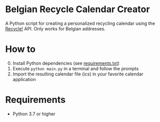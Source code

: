 # Belgian Recycle Calendar Creator

A Python script for creating a personalized recycling calendar using the [Recycle!](https://recycleapp.be) API. Only works for Belgian addresses.

# How to

0. Install Python dependencies (see [requirements.txt](requirements.txt))
1. Execute `python main.py` in a terminal and follow the prompts
2. Import the resulting calendar file (ics) in your favorite calendar application

# Requirements

* Python 3.7 or higher
